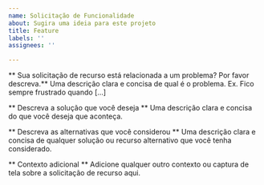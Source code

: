 ```yaml
---
name: Solicitação de Funcionalidade
about: Sugira uma ideia para este projeto
title: Feature
labels: ''
assignees: ''

---
```


** Sua solicitação de recurso está relacionada a um problema? Por favor descreva.**
Uma descrição clara e concisa de qual é o problema. Ex. Fico sempre frustrado quando [...]

** Descreva a solução que você deseja **
Uma descrição clara e concisa do que você deseja que aconteça.

** Descreva as alternativas que você considerou **
Uma descrição clara e concisa de qualquer solução ou recurso alternativo que você tenha considerado.

** Contexto adicional **
Adicione qualquer outro contexto ou captura de tela sobre a solicitação de recurso aqui.
